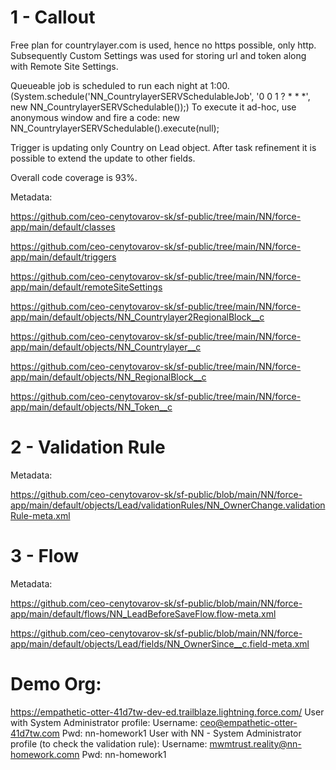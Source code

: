 # 1 - Callout

Free plan for countrylayer.com is used, hence no https possible, only http. Subsequently Custom Settings was used for storing url and token along with Remote Site Settings.

Queueable job is scheduled to run each night at 1:00. (System.schedule('NN_CountrylayerSERVSchedulableJob', '0 0 1 ? * * *', new NN_CountrylayerSERVSchedulable());)
To execute it ad-hoc, use anonymous window and fire a code: new NN_CountrylayerSERVSchedulable().execute(null);

Trigger is updating only Country on Lead object. After task refinement it is possible to extend the update to other fields.

Overall code coverage is 93%. 

Metadata:

https://github.com/ceo-cenytovarov-sk/sf-public/tree/main/NN/force-app/main/default/classes

https://github.com/ceo-cenytovarov-sk/sf-public/tree/main/NN/force-app/main/default/triggers

https://github.com/ceo-cenytovarov-sk/sf-public/tree/main/NN/force-app/main/default/remoteSiteSettings

https://github.com/ceo-cenytovarov-sk/sf-public/tree/main/NN/force-app/main/default/objects/NN_Countrylayer2RegionalBlock__c

https://github.com/ceo-cenytovarov-sk/sf-public/tree/main/NN/force-app/main/default/objects/NN_Countrylayer__c

https://github.com/ceo-cenytovarov-sk/sf-public/tree/main/NN/force-app/main/default/objects/NN_RegionalBlock__c

https://github.com/ceo-cenytovarov-sk/sf-public/tree/main/NN/force-app/main/default/objects/NN_Token__c

# 2 - Validation Rule
Metadata:

https://github.com/ceo-cenytovarov-sk/sf-public/blob/main/NN/force-app/main/default/objects/Lead/validationRules/NN_OwnerChange.validationRule-meta.xml

# 3 - Flow
Metadata:

https://github.com/ceo-cenytovarov-sk/sf-public/blob/main/NN/force-app/main/default/flows/NN_LeadBeforeSaveFlow.flow-meta.xml

https://github.com/ceo-cenytovarov-sk/sf-public/blob/main/NN/force-app/main/default/objects/Lead/fields/NN_OwnerSince__c.field-meta.xml

# Demo Org:
https://empathetic-otter-41d7tw-dev-ed.trailblaze.lightning.force.com/
User with System Administrator profile:
  Username: ceo@empathetic-otter-41d7tw.com
  Pwd: nn-homework1
User with NN - System Administrator profile (to check the validation rule):
  Username: mwmtrust.reality@nn-homework.comn
  Pwd: nn-homework1  
